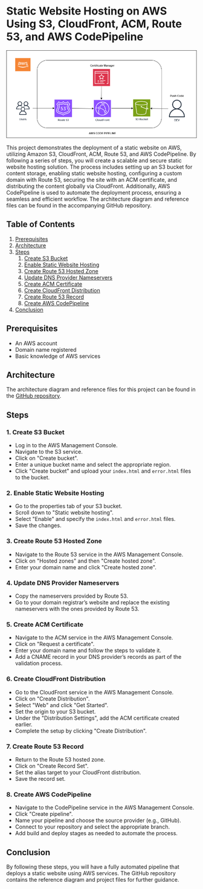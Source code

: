 # Static Website Hosting on AWS Using S3, CloudFront, ACM, Route 53, and AWS CodePipeline


![architecture](project.png)


This project demonstrates the deployment of a static website on AWS, utilizing Amazon S3, CloudFront, ACM, Route 53, and AWS CodePipeline. By following a series of steps, you will create a scalable and secure static website hosting solution. The process includes setting up an S3 bucket for content storage, enabling static website hosting, configuring a custom domain with Route 53, securing the site with an ACM certificate, and distributing the content globally via CloudFront. Additionally, AWS CodePipeline is used to automate the deployment process, ensuring a seamless and efficient workflow. The architecture diagram and reference files can be found in the accompanying GitHub repository.

## Table of Contents

1. [Prerequisites](#prerequisites)
2. [Architecture](#architecture)
3. [Steps](#steps)
    1. [Create S3 Bucket](#create-s3-bucket)
    2. [Enable Static Website Hosting](#enable-static-website-hosting)
    3. [Create Route 53 Hosted Zone](#create-route-53-hosted-zone)
    4. [Update DNS Provider Nameservers](#update-dns-provider-nameservers)
    5. [Create ACM Certificate](#create-acm-certificate)
    6. [Create CloudFront Distribution](#create-cloudfront-distribution)
    7. [Create Route 53 Record](#create-route-53-record)
    8. [Create AWS CodePipeline](#create-aws-codepipeline)
4. [Conclusion](#conclusion)

## Prerequisites

- An AWS account
- Domain name registered
- Basic knowledge of AWS services

## Architecture

The architecture diagram and reference files for this project can be found in the [GitHub repository](https://github.com/saurabhshende13/Static-Website-Hosting-on-AWS-Using-S3-CloudFront-ACM-Route-53-and-AWS-CodePipeline.git).

## Steps

### 1. Create S3 Bucket

- Log in to the AWS Management Console.
- Navigate to the S3 service.
- Click on "Create bucket".
- Enter a unique bucket name and select the appropriate region.
- Click "Create bucket" and upload your `index.html` and `error.html` files to the bucket.

### 2. Enable Static Website Hosting

- Go to the properties tab of your S3 bucket.
- Scroll down to "Static website hosting".
- Select "Enable" and specify the `index.html` and `error.html` files.
- Save the changes.

### 3. Create Route 53 Hosted Zone

- Navigate to the Route 53 service in the AWS Management Console.
- Click on "Hosted zones" and then "Create hosted zone".
- Enter your domain name and click "Create hosted zone".

### 4. Update DNS Provider Nameservers

- Copy the nameservers provided by Route 53.
- Go to your domain registrar’s website and replace the existing nameservers with the ones provided by Route 53.

### 5. Create ACM Certificate

- Navigate to the ACM service in the AWS Management Console.
- Click on "Request a certificate".
- Enter your domain name and follow the steps to validate it.
- Add a CNAME record in your DNS provider’s records as part of the validation process.

### 6. Create CloudFront Distribution

- Go to the CloudFront service in the AWS Management Console.
- Click on "Create Distribution".
- Select "Web" and click "Get Started".
- Set the origin to your S3 bucket.
- Under the "Distribution Settings", add the ACM certificate created earlier.
- Complete the setup by clicking "Create Distribution".

### 7. Create Route 53 Record

- Return to the Route 53 hosted zone.
- Click on "Create Record Set".
- Set the alias target to your CloudFront distribution.
- Save the record set.

### 8. Create AWS CodePipeline

- Navigate to the CodePipeline service in the AWS Management Console.
- Click "Create pipeline".
- Name your pipeline and choose the source provider (e.g., GitHub).
- Connect to your repository and select the appropriate branch.
- Add build and deploy stages as needed to automate the process.

## Conclusion

By following these steps, you will have a fully automated pipeline that deploys a static website using AWS services. The GitHub repository contains the reference diagram and project files for further guidance.
